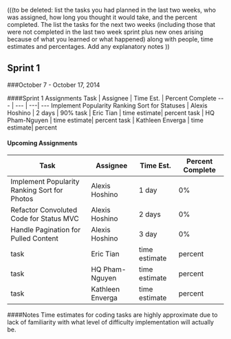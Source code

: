 (((to be deleted: list the tasks you had planned in the last two weeks, who was assigned, how long you thought it would take, and the percent completed.  The list the tasks for the next two weeks (including those that were not completed in the last two week sprint plus new ones arising because of what you learned or what happened) along with people, time estimates and percentages.   Add any explanatory notes ))

## Sprint 1
###October 7 - October 17, 2014

####Sprint 1 Assignments
Task | Assignee | Time Est. | Percent Complete
---   | ---   | ---| ---
Implement Popularity Ranking Sort for Statuses | Alexis Hoshino | 2 days | 90%
task | Eric Tian | time estimate| percent
task | HQ Pham-Nguyen | time estimate| percent
task | Kathleen Enverga | time estimate| percent

#### Upcoming Assignments
Task | Assignee | Time Est. | Percent Complete
---   | ---   | ---| ---
Implement Popularity Ranking Sort for Photos | Alexis Hoshino | 1 day | 0%
Refactor Convoluted Code for Status MVC | Alexis Hoshino | 2 days | 0%
Handle Pagination for Pulled Content | Alexis Hoshino | 3 day | 0%
task | Eric Tian | time estimate| percent
task | HQ Pham-Nguyen | time estimate| percent
task | Kathleen Enverga | time estimate| percent

####Notes
Time estimates for coding tasks are highly approximate due to lack of familiarity with what level of difficulty implementation will actually be.
